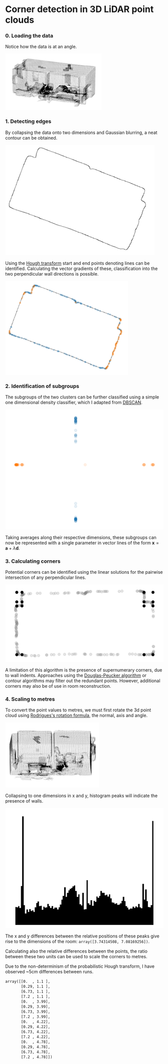 # Corner detection in 3D LiDAR point clouds
### 0. Loading the data
Notice how the data is at an angle.

![](plots/boss_room_angle.png)

### 1. Detecting edges
By collapsing the data onto two dimensions and Gaussian blurring, a neat contour can be obtained.

![](plots/edge.png)

Using the [Hough transform](https://en.wikipedia.org/wiki/Hough_transform) start and end points denoting lines can be identified. Calculating the vector gradients of these, classification into the two perpendicular wall directions is possible.

![](plots/classified_points.png)

### 2. Identification of subgroups
The subgroups of the two clusters can be further classified using a simple one dimensional density classifier, which I adapted from [DBSCAN](https://en.wikipedia.org/wiki/DBSCAN). 

![](plots/one_dim.png)

Taking averages along their respective dimensions, these subgroups can now be represented with a single parameter in vector lines of the form  $\textbf{x} = \textbf{a} + \lambda \textbf{d}$. 

### 3. Calculating corners
Potential corners can be identified using the linear solutions for the pairwise intersection of any perpendicular lines.

![](/plots/with_corners.png)

A limitation of this algorithm is the presence of supernumerary corners, due to wall indents. Approaches using the [Douglas-Peucker algorithm](https://en.wikipedia.org/wiki/Ramer%E2%80%93Douglas%E2%80%93Peucker_algorithm) or contour algorithms may filter out the redundant points. However, additional corners may also be of use in room reconstruction.


### 4. Scaling to metres
To convert the point values to metres, we must first rotate the 3d point cloud using [Rodrigues's rotation formula](https://en.wikipedia.org/wiki/Rodrigues%27_rotation_formula), the normal, axis and angle.

![](plots/rotated_room.png)

Collapsing to one dimensions in x and y, histogram peaks will indicate the presence of walls.

![](plots/along_x_hist.png)

The x and y differences between the relative positions of these peaks give rise to the dimensions of the room:
`array([3.74314508, 7.08169256])`.

Calculating also the relative differences between the points, the ratio between these two units can be used to scale the corners to metres.

Due to the non-determinism of the probabilistic Hough transform, I have observed ~5cm differences between runs.

```
array([[0.  , 1.1 ],
       [0.29, 1.1 ],
       [6.73, 1.1 ],
       [7.2 , 1.1 ],
       [0.  , 3.99],
       [0.29, 3.99],
       [6.73, 3.99],
       [7.2 , 3.99],
       [0.  , 4.22],
       [0.29, 4.22],
       [6.73, 4.22],
       [7.2 , 4.22],
       [0.  , 4.78],
       [0.29, 4.78],
       [6.73, 4.78],
       [7.2 , 4.78]])
```
